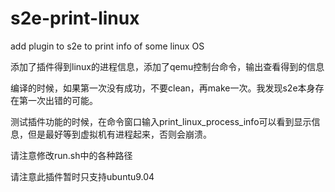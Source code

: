 s2e-print-linux
===============

add plugin to s2e to print info of some linux OS

添加了插件得到linux的进程信息，添加了qemu控制台命令，输出查看得到的信息


编译的时候，如果第一次没有成功，不要clean，再make一次。我发现s2e本身存在第一次出错的可能。
 
测试插件功能的时候，在命令窗口输入print_linux_process_info可以看到显示信息，但是最好等到虚拟机有进程起来，否则会崩溃。
 
请注意修改run.sh中的各种路径
 
请注意此插件暂时只支持ubuntu9.04
